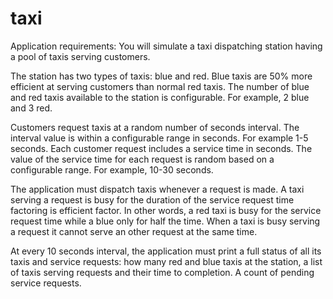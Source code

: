 # taxi

Application requirements:
You will simulate a taxi dispatching station having a pool of taxis serving customers.

The station has two types of taxis: blue and red. Blue taxis are 50% more efficient at serving customers than normal red taxis. The number of blue and red taxis available to the station is configurable. For example, 2 blue and 3 red.

Customers request taxis at a random number of seconds interval. The interval value is within a configurable range in seconds. For example 1-5 seconds. Each customer request includes a service time in seconds. The value of the service time for each request is random based on a configurable range. For example, 10-30 seconds.

The application must dispatch taxis whenever a request is made. A taxi serving a request is busy for the duration of the service request time factoring is efficient factor. In other words, a red taxi is busy for the service request time while a blue only for half the time. When a taxi is busy serving a request it cannot serve an other request at the same time.

At every 10 seconds interval, the application must print a full status of all its taxis and service requests: how many red and blue taxis at the station, a list of taxis serving requests and their time to completion. A count of pending service requests.
